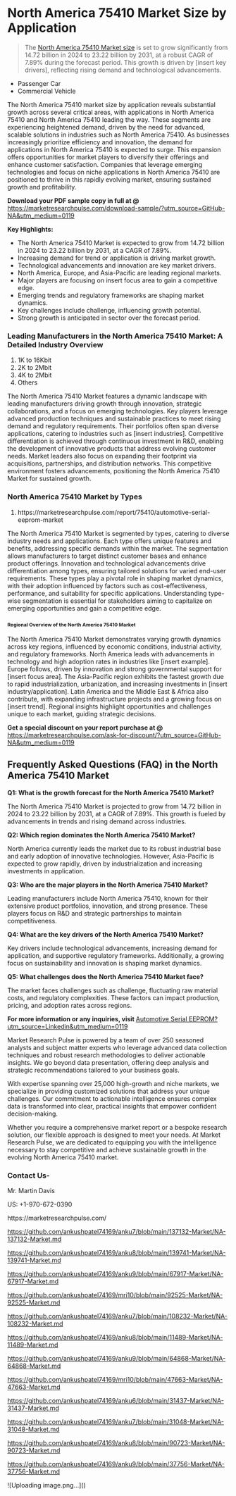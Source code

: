 <h1>North America 75410 Market&nbsp;Size by Application</h1><blockquote><p>The <a href="https://marketresearchpulse.com/download-sample/?utm_source=GitHub-NA&amp;utm_medium=0119">North America 75410 Market size</a> is set to grow significantly from 14.72 billion in 2024 to 23.22 billion by 2031, at a robust CAGR of 7.89% during the forecast period. This growth is driven by [insert key drivers], reflecting rising demand and technological advancements.</p></blockquote><ul><li>Passenger Car<li> Commercial Vehicle</li></ul><p>The North America 75410 market size by application reveals substantial growth across several critical areas, with applications in North America 75410 and North America 75410 leading the way. These segments are experiencing heightened demand, driven by the need for advanced, scalable solutions in industries such as North America 75410. As businesses increasingly prioritize efficiency and innovation, the demand for applications in North America 75410 is expected to surge. This expansion offers opportunities for market players to diversify their offerings and enhance customer satisfaction. Companies that leverage emerging technologies and focus on niche applications in North America 75410 are positioned to thrive in this rapidly evolving market, ensuring sustained growth and profitability.</p><p><strong>Download your PDF sample copy in full at @ </strong><a href="https://marketresearchpulse.com/download-sample/?utm_source=GitHub-NA&amp;utm_medium=0119">https://marketresearchpulse.com/download-sample/?utm_source=GitHub-NA&amp;utm_medium=0119</a></p><p><strong>Key Highlights: </strong></p><ul><li>The North America 75410 Market is expected to grow from 14.72 billion in 2024 to 23.22 billion by 2031, at a CAGR of 7.89%.</li><li>Increasing demand for trend or application is driving market growth.</li><li>Technological advancements and innovation are key market drivers.</li><li>North America, Europe, and Asia-Pacific are leading regional markets.</li><li>Major players are focusing on insert focus area to gain a competitive edge.</li><li>Emerging trends and regulatory frameworks are shaping market dynamics.</li><li>Key challenges include challenge, influencing growth potential.</li><li>Strong growth is anticipated in sector over the forecast period.</li></ul><h3>Leading Manufacturers in the North America 75410 Market: A Detailed Industry Overview</h3><ol><li>1K to 16Kbit<li> 2K to 2Mbit<li> 4K to 2Mbit<li> Others</li></ol><div class="flex max-w-full flex-col flex-grow"><div class="min-h-8 text-message flex w-full flex-col items-end gap-2 whitespace-normal break-words [.text-message+&amp;]:mt-5" dir="auto" data-message-author-role="assistant" data-message-id="fd8432e4-4910-450d-b182-61b7bfb0a01f" data-message-model-slug="gpt-4o"><div class="flex w-full flex-col gap-1 empty:hidden first:pt-[3px]"><div class="markdown prose w-full break-words dark:prose-invert light"><p>The North America 75410 Market features a dynamic landscape with leading manufacturers driving growth through innovation, strategic collaborations, and a focus on emerging technologies. Key players leverage advanced production techniques and sustainable practices to meet rising demand and regulatory requirements. Their portfolios often span diverse applications, catering to industries such as [insert industries]. Competitive differentiation is achieved through continuous investment in R&amp;D, enabling the development of innovative products that address evolving customer needs. Market leaders also focus on expanding their footprint via acquisitions, partnerships, and distribution networks. This competitive environment fosters advancements, positioning the North America 75410 Market for sustained growth.</p></div></div></div></div><h3>North America 75410 Market by Types</h3><ol><li>https://marketresearchpulse.com/report/75410/automotive-serial-eeprom-market</li></ol><div class="flex max-w-full flex-col flex-grow"><div class="min-h-8 text-message flex w-full flex-col items-end gap-2 whitespace-normal break-words [.text-message+&amp;]:mt-5" dir="auto" data-message-author-role="assistant" data-message-id="084470be-0bb7-4664-bddf-5156b4f41249" data-message-model-slug="gpt-4o-mini"><div class="flex w-full flex-col gap-1 empty:hidden first:pt-[3px]"><div class="markdown prose w-full break-words dark:prose-invert light"><p>The North America 75410 Market is segmented by types, catering to diverse industry needs and applications. Each type offers unique features and benefits, addressing specific demands within the market. The segmentation allows manufacturers to target distinct customer bases and enhance product offerings. Innovation and technological advancements drive differentiation among types, ensuring tailored solutions for varied end-user requirements. These types play a pivotal role in shaping market dynamics, with their adoption influenced by factors such as cost-effectiveness, performance, and suitability for specific applications. Understanding type-wise segmentation is essential for stakeholders aiming to capitalize on emerging opportunities and gain a competitive edge.</p></div></div></div></div><h3><span style="font-size: 11px;">Regional Overview of the North America 75410 Market</span></h3><div class="flex max-w-full flex-col flex-grow"><div class="min-h-8 text-message flex w-full flex-col items-end gap-2 whitespace-normal break-words [.text-message+&amp;]:mt-5" dir="auto" data-message-author-role="assistant" data-message-id="e9038762-ce64-4e30-91c9-9bd413514231" data-message-model-slug="gpt-4o-mini"><div class="flex w-full flex-col gap-1 empty:hidden first:pt-[3px]"><div class="markdown prose w-full break-words dark:prose-invert light"><p>The North America 75410 Market demonstrates varying growth dynamics across key regions, influenced by economic conditions, industrial activity, and regulatory frameworks. North America leads with advancements in technology and high adoption rates in industries like [insert example]. Europe follows, driven by innovation and strong governmental support for [insert focus area]. The Asia-Pacific region exhibits the fastest growth due to rapid industrialization, urbanization, and increasing investments in [insert industry/application]. Latin America and the Middle East &amp; Africa also contribute, with expanding infrastructure projects and a growing focus on [insert trend]. Regional insights highlight opportunities and challenges unique to each market, guiding strategic decisions.</p></div></div></div></div><p><strong>Get a special discount on your report purchase at @ </strong><a href="https://marketresearchpulse.com/ask-for-discount/?utm_source=GitHub-NA&amp;utm_medium=0119">https://marketresearchpulse.com/ask-for-discount/?utm_source=GitHub-NA&amp;utm_medium=0119</a></p><h2>Frequently Asked Questions (FAQ) in the North America 75410 Market</h2><p><strong>Q1: What is the growth forecast for the North America 75410 Market?</strong></p><p>The North America 75410 Market is projected to grow from 14.72 billion in 2024 to 23.22 billion by 2031, at a CAGR of 7.89%. This growth is fueled by advancements in trends and rising demand across industries.</p><p><strong>Q2: Which region dominates the North America 75410 Market?</strong></p><p>North America currently leads the market due to its robust industrial base and early adoption of innovative technologies. However, Asia-Pacific is expected to grow rapidly, driven by industrialization and increasing investments in application.</p><p><strong>Q3: Who are the major players in the North America 75410 Market?</strong></p><p>Leading manufacturers include North America 75410, known for their extensive product portfolios, innovation, and strong presence. These players focus on R&amp;D and strategic partnerships to maintain competitiveness.</p><p><strong>Q4: What are the key drivers of the North America 75410 Market?</strong></p><p>Key drivers include technological advancements, increasing demand for application, and supportive regulatory frameworks. Additionally, a growing focus on sustainability and innovation is shaping market dynamics.</p><p><strong>Q5: What challenges does the North America 75410 Market face?</strong></p><p>The market faces challenges such as challenge, fluctuating raw material costs, and regulatory complexities. These factors can impact production, pricing, and adoption rates across regions.</p><p><strong>For more information or any inquiries, visit&nbsp;</strong><a href="Automotive Serial EEPROM?utm_source=Linkedin&utm_medium=0119">Automotive Serial EEPROM?utm_source=Linkedin&utm_medium=0119</a></p><p>Market Research Pulse is powered by a team of over 250 seasoned analysts and subject matter experts who leverage advanced data collection techniques and robust research methodologies to deliver actionable insights. We go beyond data presentation, offering deep analysis and strategic recommendations tailored to your business goals.</p><p>With expertise spanning over 25,000 high-growth and niche markets, we specialize in providing customized solutions that address your unique challenges. Our commitment to actionable intelligence ensures complex data is transformed into clear, practical insights that empower confident decision-making.</p><p>Whether you require a comprehensive market report or a bespoke research solution, our flexible approach is designed to meet your needs. At Market Research Pulse, we are dedicated to equipping you with the intelligence necessary to stay competitive and achieve sustainable growth in the evolving North America 75410 market.</p><h3><strong>Contact Us-</strong></h3><p>Mr. Martin Davis</p><p>US: +1-970-672-0390</p><p>https://marketresearchpulse.com/</p><p><a href="https://github.com/ankushpatel74169/anku7/blob/main/137132-Market/NA-137132-Market.md">https://github.com/ankushpatel74169/anku7/blob/main/137132-Market/NA-137132-Market.md</a></p><p><a href="https://github.com/ankushpatel74169/anku8/blob/main/139741-Market/NA-139741-Market.md">https://github.com/ankushpatel74169/anku8/blob/main/139741-Market/NA-139741-Market.md</a></p><p><a href="https://github.com/ankushpatel74169/anku9/blob/main/67917-Market/NA-67917-Market.md">https://github.com/ankushpatel74169/anku9/blob/main/67917-Market/NA-67917-Market.md</a></p><p><a href="https://github.com/ankushpatel74169/mri10/blob/main/92525-Market/NA-92525-Market.md">https://github.com/ankushpatel74169/mri10/blob/main/92525-Market/NA-92525-Market.md</a></p><p><a href="https://github.com/ankushpatel74169/anku7/blob/main/108232-Market/NA-108232-Market.md">https://github.com/ankushpatel74169/anku7/blob/main/108232-Market/NA-108232-Market.md</a></p><p><a href="https://github.com/ankushpatel74169/anku8/blob/main/11489-Market/NA-11489-Market.md">https://github.com/ankushpatel74169/anku8/blob/main/11489-Market/NA-11489-Market.md</a></p><p><a href="https://github.com/ankushpatel74169/anku9/blob/main/64868-Market/NA-64868-Market.md">https://github.com/ankushpatel74169/anku9/blob/main/64868-Market/NA-64868-Market.md</a></p><p><a href="https://github.com/ankushpatel74169/mri10/blob/main/47663-Market/NA-47663-Market.md">https://github.com/ankushpatel74169/mri10/blob/main/47663-Market/NA-47663-Market.md</a></p><p><a href="https://github.com/ankushpatel74169/anku6/blob/main/31437-Market/NA-31437-Market.md">https://github.com/ankushpatel74169/anku6/blob/main/31437-Market/NA-31437-Market.md</a></p><p><a href="https://github.com/ankushpatel74169/anku7/blob/main/31048-Market/NA-31048-Market.md">https://github.com/ankushpatel74169/anku7/blob/main/31048-Market/NA-31048-Market.md</a></p><p><a href="https://github.com/ankushpatel74169/anku8/blob/main/90723-Market/NA-90723-Market.md">https://github.com/ankushpatel74169/anku8/blob/main/90723-Market/NA-90723-Market.md</a></p><p><a href="https://github.com/ankushpatel74169/anku9/blob/main/37756-Market/NA-37756-Market.md">https://github.com/ankushpatel74169/anku9/blob/main/37756-Market/NA-37756-Market.md</a></p>
![Uploading image.png…]()
